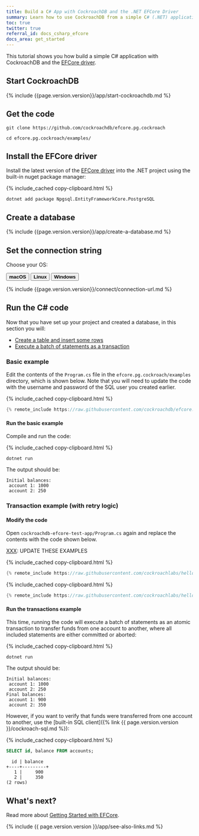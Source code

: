 ```yaml
---
title: Build a C# App with CockroachDB and the .NET EFCore Driver
summary: Learn how to use CockroachDB from a simple C# (.NET) application with EFCore.
toc: true
twitter: true
referral_id: docs_csharp_efcore
docs_area: get_started
---
```


This tutorial shows you how build a simple C# application with CockroachDB and the [EFCore driver](https://learn.microsoft.com/en-us/ef/core/).

## Start CockroachDB

{% include {{page.version.version}}/app/start-cockroachdb.md %}

## Get the code

~~~ shell
git clone https://github.com/cockroachdb/efcore.pg.cockroach
~~~

~~~ shell
cd efcore.pg.cockroach/examples/
~~~

## Install the EFCore driver

Install the latest version of the [EFCore driver](https://www.nuget.org/packages/EFCore/) into the .NET project using the built-in nuget package manager:

{% include_cached copy-clipboard.html %}
~~~ shell
dotnet add package Npgsql.EntityFrameworkCore.PostgreSQL
~~~

## Create a database

{% include {{page.version.version}}/app/create-a-database.md %}

## Set the connection string

Choose your OS:

<div class="filters clearfix">
    <button class="filter-button page-level" data-scope="mac"><strong>macOS</strong></button>
    <button class="filter-button page-level" data-scope="linux"><strong>Linux</strong></button>
    <button class="filter-button page-level" data-scope="windows"><strong>Windows</strong></button>
</div>

{% include {{page.version.version}}/connect/connection-url.md %}

## Run the C# code

Now that you have set up your project and created a database, in this section you will:

- [Create a table and insert some rows](#basic-example)
- [Execute a batch of statements as a transaction](#transaction-example-with-retry-logic)

### Basic example

Edit the contents of the `Program.cs` file in the `efcore.pg.cockroach/examples` directory, which is shown below. Note that you will need to update the code with the username and password of the SQL user you created earlier.

{% include_cached copy-clipboard.html %}
~~~ c#
{% remote_include https://raw.githubusercontent.com/cockroachdb/efcore.pg.cockroach/main/examples/Program.cs %}
~~~

#### Run the basic example

Compile and run the code:

{% include_cached copy-clipboard.html %}
~~~ shell
dotnet run
~~~

The output should be:

~~~
Initial balances:
 account 1: 1000
 account 2: 250
~~~

### Transaction example (with retry logic)

#### Modify the code

Open `cockroachdb-efcore-test-app/Program.cs` again and replace the contents with the code shown below.

[XXX](): UPDATE THESE EXAMPLES

<section class="filter-content" markdown="1" data-scope="local">

{% include_cached copy-clipboard.html %}
~~~ c#
{% remote_include https://raw.githubusercontent.com/cockroachlabs/hello-world-csharp/main/transaction.cs %}
~~~

</section>

<section class="filter-content" markdown="1" data-scope="cockroachcloud">

{% include_cached copy-clipboard.html %}
~~~ c#
{% remote_include https://raw.githubusercontent.com/cockroachlabs/hello-world-csharp/cockroachcloud/transaction.cs %}
~~~

</section>

#### Run the transactions example

This time, running the code will execute a batch of statements as an atomic transaction to transfer funds from one account to another, where all included statements are either committed or aborted:

{% include_cached copy-clipboard.html %}
~~~ shell
dotnet run
~~~

The output should be:

~~~
Initial balances:
 account 1: 1000
 account 2: 250
Final balances:
 account 1: 900
 account 2: 350
~~~

However, if you want to verify that funds were transferred from one account to another, use the [built-in SQL client]({% link {{ page.version.version }}/cockroach-sql.md %}):

{% include_cached copy-clipboard.html %}
~~~ sql
SELECT id, balance FROM accounts;
~~~

~~~
  id | balance
+----+---------+
   1 |     900
   2 |     350
(2 rows)
~~~

## What's next?

Read more about [Getting Started with EFCore](https://learn.microsoft.com/en-us/ef/core/get-started/overview/first-app?tabs=netcore-cli).

{% include {{ page.version.version }}/app/see-also-links.md %}
